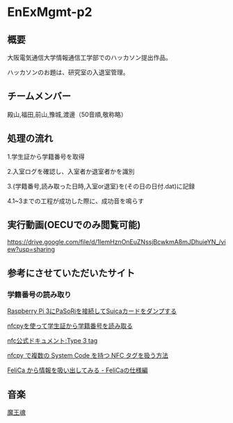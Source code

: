 # EnExMgmt-p2
## 概要
大阪電気通信大学情報通信工学部でのハッカソン提出作品。

ハッカソンのお題は、研究室の入退室管理。


## チームメンバー
殿山,福田,前山,豫城,渡邊（50音順,敬称略）


## 処理の流れ
1.学生証から学籍番号を取得

2.入室ログを確認し、入室者か退室者かを識別

3.{学籍番号,読み取った日時,入室or退室}を(その日の日付.dat)に記録

4.1~3までの工程が成功した際に、成功音を鳴らす


## 実行動画(OECUでのみ閲覧可能)
https://drive.google.com/file/d/1lemHznOnEuZNssjBcwkmA8mJDhuieYN_/view?usp=sharing


## 参考にさせていただいたサイト
### 学籍番号の読み取り
[Raspberry Pi 3にPaSoRiを接続してSuicaカードをダンプする](https://tomosoft.jp/design/?p=8288)

[nfcpyを使って学生証から学籍番号を読み取る](https://aizu-vr.hatenablog.com/entry/2019/08/02/nfcpy%E3%82%92%E4%BD%BF%E3%81%A3%E3%81%A6%E5%AD%A6%E7%94%9F%E8%A8%BC%E3%81%8B%E3%82%89%E5%AD%A6%E7%B1%8D%E7%95%AA%E5%8F%B7%E3%82%92%E8%AA%AD%E3%81%BF%E5%8F%96%E3%82%8B)

[nfc公式ドキュメント:Type 3 tag](https://nfcpy.readthedocs.io/en/stable-0.11/modules/tag.html#module-nfc.tag.tt3)

[nfcpy で複数の System Code を持つ NFC タグを扱う方法](https://uchan.hateblo.jp/entry/2016/11/18/190237)

[FeliCa から情報を吸い出してみる - FeliCaの仕様編](https://qiita.com/YasuakiNakazawa/items/3109df682af2a7032f8d)


## 音楽
[魔王魂](https://maoudamashii.jokersounds.com/)
